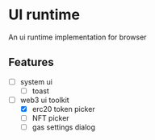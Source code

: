 # UI runtime

An ui runtime implementation for browser

## Features

- [ ] system ui
  - [ ] toast
- [ ] web3 ui toolkit
  - [x] erc20 token picker
  - [ ] NFT picker
  - [ ] gas settings dialog
